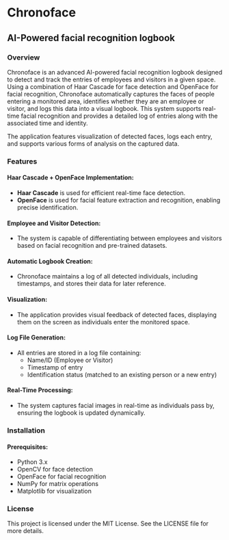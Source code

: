 # Chronoface

## AI-Powered facial recognition logbook

### Overview

Chronoface is an advanced AI-powered facial recognition logbook designed to detect and track the entries of employees and visitors in a given space. Using a combination of Haar Cascade for face detection and OpenFace for facial recognition, Chronoface automatically captures the faces of people entering a monitored area, identifies whether they are an employee or visitor, and logs this data into a visual logbook. This system supports real-time facial recognition and provides a detailed log of entries along with the associated time and identity.

The application features visualization of detected faces, logs each entry, and supports various forms of analysis on the captured data.

### Features

#### Haar Cascade + OpenFace Implementation:
- **Haar Cascade** is used for efficient real-time face detection.
- **OpenFace** is used for facial feature extraction and recognition, enabling precise identification.

#### Employee and Visitor Detection:
- The system is capable of differentiating between employees and visitors based on facial recognition and pre-trained datasets.

#### Automatic Logbook Creation:
- Chronoface maintains a log of all detected individuals, including timestamps, and stores their data for later reference.

#### Visualization:
- The application provides visual feedback of detected faces, displaying them on the screen as individuals enter the monitored space.

#### Log File Generation:
- All entries are stored in a log file containing:
  - Name/ID (Employee or Visitor)
  - Timestamp of entry
  - Identification status (matched to an existing person or a new entry)

#### Real-Time Processing:
- The system captures facial images in real-time as individuals pass by, ensuring the logbook is updated dynamically.

### Installation

#### Prerequisites:
- Python 3.x
- OpenCV for face detection
- OpenFace for facial recognition
- NumPy for matrix operations
- Matplotlib for visualization

### License

This project is licensed under the MIT License. See the LICENSE file for more details.
